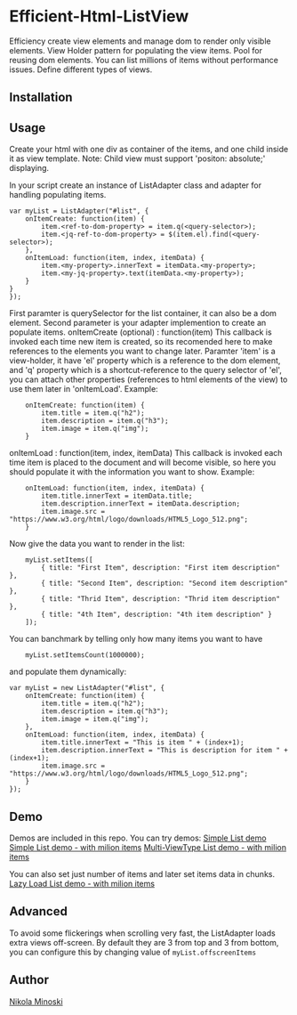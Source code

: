 # Efficient-Html-ListView
Efficiency create view elements and manage dom to render only visible elements. View Holder pattern for populating the view items.
Pool for reusing dom elements.
You can list millions of items without performance issues.
Define different types of views.

## Installation
<script src="src/listadapter.js"></script>

## Usage
Create your html with one div as container of the items, and one child inside it as view template.
Note: Child view must support 'positon: absolute;' displaying.

In your script create an instance of ListAdapter class and adapter for handling populating items.
```
var myList = ListAdapter("#list", {
	onItemCreate: function(item) {
		item.<ref-to-dom-property> = item.q(<query-selector>);
		item.<jq-ref-to-dom-property> = $(item.el).find(<query-selector>);
	},
	onItemLoad: function(item, index, itemData) {
		item.<my-property>.innerText = itemData.<my-property>;
		item.<my-jq-property>.text(itemData.<my-property>);
	}
}
});
```

First paramter is querySelector for the list container, it can also be a dom element.
Second parameter is your adapter implemention to create an populate items.
onItemCreate (optional) : function(item)
	This callback is invoked each time new item is created, so its recomended here to make references to the elements you want to change later.
	Paramter 'item' is a view-holder, it have 'el' property which is a reference to the dom element, and 'q' property which is a shortcut-reference to the query selector of 'el', you can attach other properties (references to html elements of the view) to use them later in 'onItemLoad'.
	Example:
```
	onItemCreate: function(item) {
		item.title = item.q("h2");
		item.description = item.q("h3");
		item.image = item.q("img");
	}
```
onItemLoad : function(item, index, itemData)
	This callback is invoked each time item is placed to the document and will become visible, so here you should populate it with the information you want to show.
	Example: 
```
	onItemLoad: function(item, index, itemData) {
		item.title.innerText = itemData.title;
		item.description.innerText = itemData.description;
		item.image.src = "https://www.w3.org/html/logo/downloads/HTML5_Logo_512.png";
	}
```

Now give the data you want to render in the list:
```
	myList.setItems([
		{ title: "First Item", description: "First item description" },
		{ title: "Second Item", description: "Second item description" },
		{ title: "Thrid Item", description: "Thrid item description" },
		{ title: "4th Item", description: "4th item description" }
	]);
```

You can banchmark by telling only how many items you want to have
```
	myList.setItemsCount(1000000);
```
and populate them dynamically:
```
var myList = new ListAdapter("#list", {
	onItemCreate: function(item) {
		item.title = item.q("h2");
		item.description = item.q("h3");
		item.image = item.q("img");
	},
	onItemLoad: function(item, index, itemData) {
		item.title.innerText = "This is item " + (index+1);
		item.description.innerText = "This is description for item " + (index+1);
		item.image.src = "https://www.w3.org/html/logo/downloads/HTML5_Logo_512.png";
	}
});
```

## Demo
Demos are included in this repo.
You can try demos:
[Simple List demo](https://cdn.rawgit.com/nikolamin/Efficient-Html-ListView/master/demo.html)
[Simple List demo - with milion items](https://cdn.rawgit.com/nikolamin/Efficient-Html-ListView/master/demo-1m.html)
[Multi-ViewType List demo - with milion items](https://cdn.rawgit.com/nikolamin/Efficient-Html-ListView/master/demo-multitype.html)

You can also set just number of items and later set items data in chunks.
[Lazy Load List demo - with milion items](https://cdn.rawgit.com/nikolamin/Efficient-Html-ListView/master/demo-lazy-load.html)

## Advanced
To avoid some flickerings when scrolling very fast, the ListAdapter loads extra views off-screen.
By default they are 3 from top and 3 from bottom, you can configure this by changing value of `myList.offscreenItems`

## Author
[Nikola Minoski](https://github.com/nikolamin)
